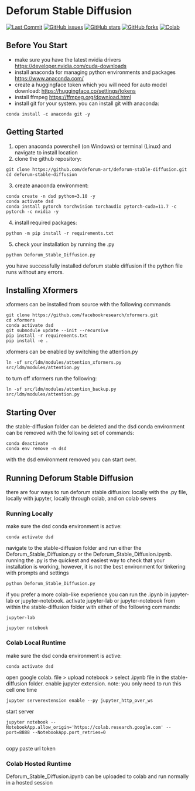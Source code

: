 
# Deforum Stable Diffusion

<p align="left">
    <a href="https://github.com/deforum-art/deforum-stable-diffusion/commits"><img alt="Last Commit" src="https://img.shields.io/github/last-commit/deforum-art/deforum-stable-diffusion"></a>
    <a href="https://github.com/deforum-art/deforum-stable-diffusion/issues"><img alt="GitHub issues" src="https://img.shields.io/github/issues/deforum-art/deforum-stable-diffusion"></a>
    <a href="https://github.com/deforum-art/deforum-stable-diffusion/stargazers"><img alt="GitHub stars" src="https://img.shields.io/github/stars/deforum-art/deforum-stable-diffusion"></a>
    <a href="https://github.com/deforum-art/deforum-stable-diffusion/network"><img alt="GitHub forks" src="https://img.shields.io/github/forks/deforum-art/deforum-stable-diffusion"></a>
    <a href="https://colab.research.google.com/github/deforum-art/deforum-stable-diffusion/blob/main/Deforum_Stable_Diffusion.ipynb"><img alt="Colab" src="https://colab.research.google.com/assets/colab-badge.svg"></a>  
</p>

## Before You Start
- make sure you have the latest nvidia drivers https://developer.nvidia.com/cuda-downloads
- install anaconda for managing python environments and packages https://www.anaconda.com/
- create a huggingface token which you will need for auto model download: https://huggingface.co/settings/tokens
- install ffmpeg https://ffmpeg.org/download.html
- install git for your system. you can install git with anaconda:
```
conda install -c anaconda git -y

```

## Getting Started
1. open anaconda powershell (on Windows) or terminal (Linux) and navigate to install location
2. clone the github repository:
```
git clone https://github.com/deforum-art/deforum-stable-diffusion.git
cd deforum-stable-diffusion

```
3. create anaconda environment:
```
conda create -n dsd python=3.10 -y
conda activate dsd
conda install pytorch torchvision torchaudio pytorch-cuda=11.7 -c pytorch -c nvidia -y

```
4. install required packages:
```
python -m pip install -r requirements.txt

```
5. check your installation by running the .py
```
python Deforum_Stable_Diffusion.py

```
you have successfully installed deforum stable diffusion if the python file runs without any errors.


## Installing Xformers
xformers can be installed from source with the following commands
```
git clone https://github.com/facebookresearch/xformers.git
cd xformers
conda activate dsd
git submodule update --init --recursive
pip install -r requirements.txt
pip install -e .

```
xformers can be enabled by switching the attention.py
```
ln -sf src/ldm/modules/attention_xformers.py src/ldm/modules/attention.py

```
to turn off xformers run the following:
```
ln -sf src/ldm/modules/attention_backup.py src/ldm/modules/attention.py

```

## Starting Over
the stable-diffusion folder can be deleted and the dsd conda environment can be removed with the following set of commands:
```
conda deactivate
conda env remove -n dsd

```
with the dsd environment removed you can start over.


## Running Deforum Stable Diffusion
there are four ways to run deforum stable diffusion: locally with the .py file, locally with jupyter, locally through colab, and on colab severs

### Running Locally
make sure the dsd conda environment is active:
```
conda activate dsd

```
navigate to the stable-diffusion folder and run either the Deforum_Stable_Diffusion.py or the Deforum_Stable_Diffusion.ipynb. running the .py is the quickest and easiest way to check that your installation is working, however, it is not the best environment for tinkering with prompts and settings
```
python Deforum_Stable_Diffusion.py

```
if you prefer a more colab-like experience you can run the .ipynb in jupyter-lab or jupyter-notebook. activate jupyter-lab or jupyter-notebook from within the stable-diffusion folder with either of the following commands:
```
jupyter-lab

```
```
jupyter notebook

```


### Colab Local Runtime
make sure the dsd conda environment is active:
```
conda activate dsd

```
open google colab. file > upload notebook > select .ipynb file in the stable-diffusion folder. enable jupyter extension. note: you only need to run this cell one time
```
jupyter serverextension enable --py jupyter_http_over_ws

```
start server
```
jupyter notebook --NotebookApp.allow_origin='https://colab.research.google.com' --port=8888 --NotebookApp.port_retries=0
  
```
copy paste url token


### Colab Hosted Runtime
Deforum_Stable_Diffusion.ipynb can be uploaded to colab and run normally in a hosted session
